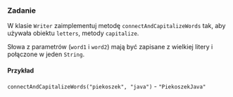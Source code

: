 ### Zadanie

W klasie `Writer` zaimplementuj metodę `connectAndCapitalizeWords`
tak, aby używała obiektu `letters`, metody `capitalize`.

Słowa z parametrów (`word1` i `word2`) mają być
zapisane z wielkiej litery i połączone w jeden `String`.

#### Przykład
`connectAndCapitalizeWords("piekoszek", "java")` - `"PiekoszekJava"`
